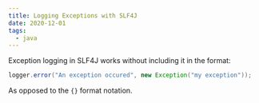 ```yaml
---
title: Logging Exceptions with SLF4J
date: 2020-12-01
tags:
  - java
---
```


Exception logging in SLF4J works without including it in the format:

```java
logger.error("An exception occured", new Exception("my exception"));
```

As opposed to the `{}` format notation.
